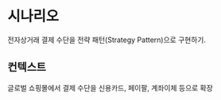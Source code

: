 # 시나리오

전자상거래 결제 수단을 전략 패턴(Strategy Pattern)으로 구현하기.

## 컨텍스트

글로벌 쇼핑몰에서 결제 수단을 신용카드, 페이팔, 계좌이체 등으로 확장